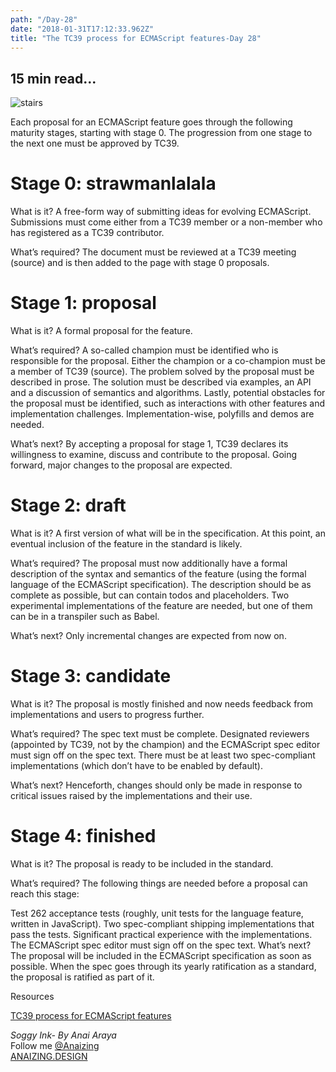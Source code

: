 ```yaml
---
path: "/Day-28"
date: "2018-01-31T17:12:33.962Z"
title: "The TC39 process for ECMAScript features-Day 28"
---
```


## 15 min read...


![stairs](https://images.unsplash.com/photo-1465765639406-044153778532?ixlib=rb-0.3.5&ixid=eyJhcHBfaWQiOjEyMDd9&s=c43bc938c4abd051a81ba80a5a2d0e60&auto=format&fit=crop&w=1500&q=80)

Each proposal for an ECMAScript feature goes through the following maturity stages, starting with stage 0. The progression from one stage to the next one must be approved by TC39.

# Stage 0: strawmanlalala

What is it? A free-form way of submitting ideas for evolving ECMAScript. Submissions must come either from a TC39 member or a non-member who has registered as a TC39 contributor.

What’s required? The document must be reviewed at a TC39 meeting (source) and is then added to the page with stage 0 proposals.

# Stage 1: proposal  

What is it? A formal proposal for the feature.

What’s required? A so-called champion must be identified who is responsible for the proposal. Either the champion or a co-champion must be a member of TC39 (source). The problem solved by the proposal must be described in prose. The solution must be described via examples, an API and a discussion of semantics and algorithms. Lastly, potential obstacles for the proposal must be identified, such as interactions with other features and implementation challenges. Implementation-wise, polyfills and demos are needed.

What’s next? By accepting a proposal for stage 1, TC39 declares its willingness to examine, discuss and contribute to the proposal. Going forward, major changes to the proposal are expected.

# Stage 2: draft  

What is it? A first version of what will be in the specification. At this point, an eventual inclusion of the feature in the standard is likely.

What’s required? The proposal must now additionally have a formal description of the syntax and semantics of the feature (using the formal language of the ECMAScript specification). The description should be as complete as possible, but can contain todos and placeholders. Two experimental implementations of the feature are needed, but one of them can be in a transpiler such as Babel.

What’s next? Only incremental changes are expected from now on.

# Stage 3: candidate  

What is it? The proposal is mostly finished and now needs feedback from implementations and users to progress further.

What’s required? The spec text must be complete. Designated reviewers (appointed by TC39, not by the champion) and the ECMAScript spec editor must sign off on the spec text. There must be at least two spec-compliant implementations (which don’t have to be enabled by default).

What’s next? Henceforth, changes should only be made in response to critical issues raised by the implementations and their use.

# Stage 4: finished  

What is it? The proposal is ready to be included in the standard.

What’s required? The following things are needed before a proposal can reach this stage:

Test 262 acceptance tests (roughly, unit tests for the language feature, written in JavaScript).
Two spec-compliant shipping implementations that pass the tests.
Significant practical experience with the implementations.
The ECMAScript spec editor must sign off on the spec text.
What’s next? The proposal will be included in the ECMAScript specification as soon as possible. When the spec goes through its yearly ratification as a standard, the proposal is ratified as part of it.

Resources

[TC39 process for ECMAScript features](http://2ality.com/2015/11/tc39-process.html)

_Soggy Ink- By Anai Araya_<br>
Follow me [@Anaizing](https://twitter.com/Anaizing) <br>
[ANAIZING.DESIGN](https://anaizing.design/)
